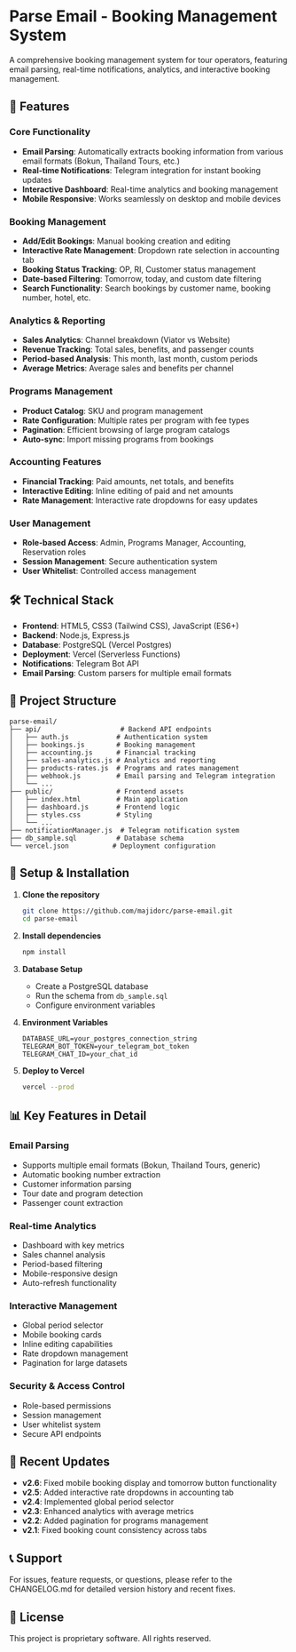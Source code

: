 # Parse Email - Booking Management System

A comprehensive booking management system for tour operators, featuring email parsing, real-time notifications, analytics, and interactive booking management.

## 🚀 Features

### Core Functionality
- **Email Parsing**: Automatically extracts booking information from various email formats (Bokun, Thailand Tours, etc.)
- **Real-time Notifications**: Telegram integration for instant booking updates
- **Interactive Dashboard**: Real-time analytics and booking management
- **Mobile Responsive**: Works seamlessly on desktop and mobile devices

### Booking Management
- **Add/Edit Bookings**: Manual booking creation and editing
- **Interactive Rate Management**: Dropdown rate selection in accounting tab
- **Booking Status Tracking**: OP, RI, Customer status management
- **Date-based Filtering**: Tomorrow, today, and custom date filtering
- **Search Functionality**: Search bookings by customer name, booking number, hotel, etc.

### Analytics & Reporting
- **Sales Analytics**: Channel breakdown (Viator vs Website)
- **Revenue Tracking**: Total sales, benefits, and passenger counts
- **Period-based Analysis**: This month, last month, custom periods
- **Average Metrics**: Average sales and benefits per channel

### Programs Management
- **Product Catalog**: SKU and program management
- **Rate Configuration**: Multiple rates per program with fee types
- **Pagination**: Efficient browsing of large program catalogs
- **Auto-sync**: Import missing programs from bookings

### Accounting Features
- **Financial Tracking**: Paid amounts, net totals, and benefits
- **Interactive Editing**: Inline editing of paid and net amounts
- **Rate Management**: Interactive rate dropdowns for easy updates

### User Management
- **Role-based Access**: Admin, Programs Manager, Accounting, Reservation roles
- **Session Management**: Secure authentication system
- **User Whitelist**: Controlled access management

## 🛠️ Technical Stack

- **Frontend**: HTML5, CSS3 (Tailwind CSS), JavaScript (ES6+)
- **Backend**: Node.js, Express.js
- **Database**: PostgreSQL (Vercel Postgres)
- **Deployment**: Vercel (Serverless Functions)
- **Notifications**: Telegram Bot API
- **Email Parsing**: Custom parsers for multiple email formats

## 📁 Project Structure

```
parse-email/
├── api/                    # Backend API endpoints
│   ├── auth.js            # Authentication system
│   ├── bookings.js        # Booking management
│   ├── accounting.js      # Financial tracking
│   ├── sales-analytics.js # Analytics and reporting
│   ├── products-rates.js  # Programs and rates management
│   ├── webhook.js         # Email parsing and Telegram integration
│   └── ...
├── public/                # Frontend assets
│   ├── index.html         # Main application
│   ├── dashboard.js       # Frontend logic
│   ├── styles.css         # Styling
│   └── ...
├── notificationManager.js  # Telegram notification system
├── db_sample.sql          # Database schema
└── vercel.json           # Deployment configuration
```

## 🔧 Setup & Installation

1. **Clone the repository**
   ```bash
   git clone https://github.com/majidorc/parse-email.git
   cd parse-email
   ```

2. **Install dependencies**
   ```bash
   npm install
   ```

3. **Database Setup**
   - Create a PostgreSQL database
   - Run the schema from `db_sample.sql`
   - Configure environment variables

4. **Environment Variables**
   ```env
   DATABASE_URL=your_postgres_connection_string
   TELEGRAM_BOT_TOKEN=your_telegram_bot_token
   TELEGRAM_CHAT_ID=your_chat_id
   ```

5. **Deploy to Vercel**
   ```bash
   vercel --prod
   ```

## 📊 Key Features in Detail

### Email Parsing
- Supports multiple email formats (Bokun, Thailand Tours, generic)
- Automatic booking number extraction
- Customer information parsing
- Tour date and program detection
- Passenger count extraction

### Real-time Analytics
- Dashboard with key metrics
- Sales channel analysis
- Period-based filtering
- Mobile-responsive design
- Auto-refresh functionality

### Interactive Management
- Global period selector
- Mobile booking cards
- Inline editing capabilities
- Rate dropdown management
- Pagination for large datasets

### Security & Access Control
- Role-based permissions
- Session management
- User whitelist system
- Secure API endpoints

## 🔄 Recent Updates

- **v2.6**: Fixed mobile booking display and tomorrow button functionality
- **v2.5**: Added interactive rate dropdowns in accounting tab
- **v2.4**: Implemented global period selector
- **v2.3**: Enhanced analytics with average metrics
- **v2.2**: Added pagination for programs management
- **v2.1**: Fixed booking count consistency across tabs

## 📞 Support

For issues, feature requests, or questions, please refer to the CHANGELOG.md for detailed version history and recent fixes.

## 📄 License

This project is proprietary software. All rights reserved. 